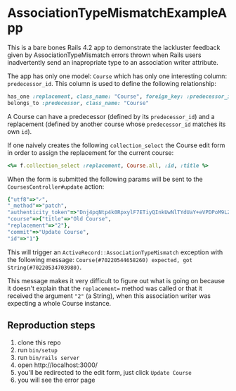 # AssociationTypeMismatchExampleApp

This is a bare bones Rails 4.2 app to demonstrate the lackluster feedback given
by AssociationTypeMismatch errors thrown when Rails users inadvertently send an
inapropriate type to an association writer attribute.

The app has only one model: `Course` which has only one interesting column:
`predecessor_id`. This column is used to define the following relationship:

```ruby
has_one :replacement, class_name: "Course", foreign_key: :predecessor_id
belongs_to :predecessor, class_name: "Course"
```

A Course can have a predecessor (defined by its `predecessor_id`) and a
replacement (defined by another course whose `predecessor_id` matches its own
`id`).

If one naively creates the following `collection_select` the Course edit form
in order to assign the replacement for the current course:

```ruby
<%= f.collection_select :replacement, Course.all, :id, :title %>
```

When the form is submitted the following params will be sent to the
`CoursesController#update` action:

```ruby
{"utf8"=>"✓",
"_method"=>"patch",
"authenticity_token"=>"Dnj4pqNtp4k0RpxylF7ETiyQInkUwNlTYdUaY+eVPDPoM9LZRY/cXdpGsqx96HARbdDzrG3V20W+7xk9wMMw7A==",
"course"=>{"title"=>"Old Course",
"replacement"=>"2"},
"commit"=>"Update Course",
"id"=>"1"}
```

This will trigger an `ActiveRecord::AssociationTypeMismatch` exception with the
following message: `Course(#70220544658260) expected, got String(#70220534703980)`.

This message makes it very difficult to figure out what is going on because it
doesn't explain that the `replacement=` method was called or that it received
the argument `"2"` (a String), when this association writer was expecting a
whole Course instance.

## Reproduction steps

1. clone this repo
2. run `bin/setup`
3. run `bin/rails server`
4. open http://localhost:3000/
5. you'll be redirected to the edit form, just click `Update Course`
6. you will see the error page
